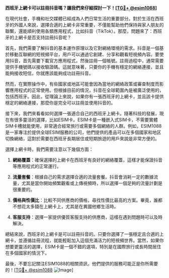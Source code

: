 **西班牙上網卡可以註冊抖音嗎？讓我們來仔細探討一下！[[TG💪+ @esim1088](https://t.me/s/esim1088)]**

在現代社會，手機和社交媒體已經成為人們日常生活的重要部分。對於生活在西班牙的外國人來說，選擇合適的上網卡非常重要，不僅能幫助他們保持與家人朋友的聯繫，還能順利使用各類應用程式，比如抖音（TikTok）。那麼，問題來了：西班牙的上網卡是否支持註冊抖音呢？

首先，我們需要了解抖音的基本運作原理以及它對網絡環境的需求。抖音是一個基於移動互聯網的短視頻平台，用戶可以通過它創建、分享和觀看短視頻內容。要使用抖音，首先需要下載官方應用程式，然後註冊一個帳號。註冊過程中，通常需要提供手機號碼以接收驗證碼。這就意味著，只要你的手機有穩定的網絡連接，並且能夠接收短信，你就應該能夠成功註冊抖音。

然而，在實際操作中，有些國家或地區可能會因為當地的網絡政策或審查制度而影響應用程式的正常使用。但根據目前的情況，抖音在全球範圍內是被廣泛使用的，包括西班牙。因此，從理論上來說，如果你有一張西班牙的上網卡，並且該卡提供穩定的網絡連接，那麼你是完全可以註冊並使用抖音的。

接下來，我們來看看如何選擇一張適合自己的西班牙上網卡。隨著科技的發展，現在有很多靈活的選擇，比如ESIM卡。ESIM卡是一種嵌入式SIM卡，不需要實體SIM卡槽就能使用，非常適合經常旅行或需要多個網絡的人群。例如，ESIM1088是一家專注於提供全球ESIM服務的公司，他們提供的產品可以在多個國家和地区切換網絡，這對於需要在西班牙長期居住或短期旅遊的用戶來說是非常方便的。

選擇上網卡時，我們需要注意以下幾個方面：

1. **網絡覆蓋**：確保選擇的上網卡在西班牙有良好的網絡覆蓋，這樣才能保證抖音等應用程式的正常運行。
   
2. **流量套餐**：根據自己的需求選擇合適的流量套餐。抖音會消耗一定的數據流量，尤其是當你開始頻繁觀看或上傳視頻時，所以選擇一個足夠的流量計劃是很重要的。

3. **價格與性價比**：比較不同供應商的價格，尋找性價比最高的方案。畢竟，誰都不想花太多錢在上網卡上，尤其是在異國他鄉生活時。

4. **客服支持**：選擇一家提供優質客服支持的供應商，這樣在遇到問題時可以及時解決。

總結來說，西班牙的上網卡是可以註冊抖音的。只要你選擇了一張穩定且合適的上網卡，並遵循註冊流程，就能輕鬆加入這個充滿活力的短視頻世界。當然，如果你想要更靈活的選擇，ESIM卡是一個不錯的選項，特別是在國際旅行或長時間居住在多個國家的情況下。

最後，不要忘記關注ESIM1088的相關資訊，他們提供的服務可能正是你所需要的！[[TG💪+ @esim1088](https://t.me/s/esim1088) ![Image](https://i.postimg.cc/4NQfJmqS/Snipaste-2025-05-13-00-14-12.png)]